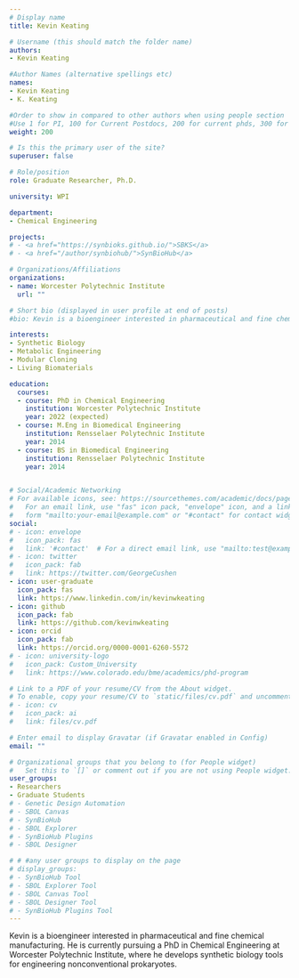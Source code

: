 ```yaml
---
# Display name
title: Kevin Keating

# Username (this should match the folder name)
authors:
- Kevin Keating

#Author Names (alternative spellings etc)
names:
- Kevin Keating
- K. Keating

#Order to show in compared to other authors when using people section
#Use 1 for PI, 100 for Current Postdocs, 200 for current phds, 300 for current masters, 400 for current undergrads, 800 for alum postdocs, 810 for alum phds, 820 for alum masters, and 830 for alum undergrads, 900 for tools, 1000 for projects, 900 for tools, 1000 for projects
weight: 200

# Is this the primary user of the site?
superuser: false

# Role/position
role: Graduate Researcher, Ph.D.

university: WPI

department:
- Chemical Engineering

projects:
# - <a href="https://synbioks.github.io/">SBKS</a>
# - <a href="/author/synbiohub/">SynBioHub</a>

# Organizations/Affiliations
organizations:
- name: Worcester Polytechnic Institute
  url: ""

# Short bio (displayed in user profile at end of posts)
#bio: Kevin is a bioengineer interested in pharmaceutical and fine chemical manufacturing. He is currently pursuing a PhD in Chemical Engineering at Worcester Polytechnic #Institute, where he develops synthetic biology tools for engineering nonconventional prokaryotes.

interests:
- Synthetic Biology
- Metabolic Engineering
- Modular Cloning
- Living Biomaterials

education:
  courses:
  - course: PhD in Chemical Engineering
    institution: Worcester Polytechnic Institute
    year: 2022 (expected)
  - course: M.Eng in Biomedical Engineering
    institution: Rensselaer Polytechnic Institute
    year: 2014
  - course: BS in Biomedical Engineering
    institution: Rensselaer Polytechnic Institute
    year: 2014


# Social/Academic Networking
# For available icons, see: https://sourcethemes.com/academic/docs/page-builder/#icons
#   For an email link, use "fas" icon pack, "envelope" icon, and a link in the
#   form "mailto:your-email@example.com" or "#contact" for contact widget.
social:
# - icon: envelope
#   icon_pack: fas
#   link: '#contact'  # For a direct email link, use "mailto:test@example.org".
# - icon: twitter
#   icon_pack: fab
#   link: https://twitter.com/GeorgeCushen
- icon: user-graduate
  icon_pack: fas
  link: https://www.linkedin.com/in/kevinwkeating
- icon: github
  icon_pack: fab
  link: https://github.com/kevinwkeating
- icon: orcid
  icon_pack: fab
  link: https://orcid.org/0000-0001-6260-5572
# - icon: university-logo
#   icon_pack: Custom_University
#   link: https://www.colorado.edu/bme/academics/phd-program

# Link to a PDF of your resume/CV from the About widget.
# To enable, copy your resume/CV to `static/files/cv.pdf` and uncomment the lines below.
# - icon: cv
#   icon_pack: ai
#   link: files/cv.pdf

# Enter email to display Gravatar (if Gravatar enabled in Config)
email: ""

# Organizational groups that you belong to (for People widget)
#   Set this to `[]` or comment out if you are not using People widget.
user_groups:
- Researchers
- Graduate Students
# - Genetic Design Automation
# - SBOL Canvas
# - SynBioHub
# - SBOL Explorer
# - SynBioHub Plugins
# - SBOL Designer

# # #any user groups to display on the page
# display_groups:
# - SynBioHub Tool
# - SBOL Explorer Tool
# - SBOL Canvas Tool
# - SBOL Designer Tool
# - SynBioHub Plugins Tool
---
```


Kevin is a bioengineer interested in pharmaceutical and fine chemical manufacturing. He is currently pursuing a PhD in Chemical Engineering at Worcester Polytechnic Institute, where he develops synthetic biology tools for engineering nonconventional prokaryotes.
